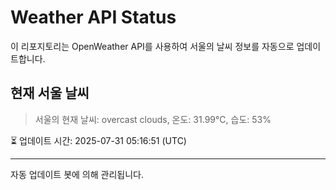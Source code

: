 
# Weather API Status

이 리포지토리는 OpenWeather API를 사용하여 서울의 날씨 정보를 자동으로 업데이트합니다.

## 현재 서울 날씨
> 서울의 현재 날씨: overcast clouds, 온도: 31.99°C, 습도: 53%

⏳ 업데이트 시간: 2025-07-31 05:16:51 (UTC)

---
자동 업데이트 봇에 의해 관리됩니다.
